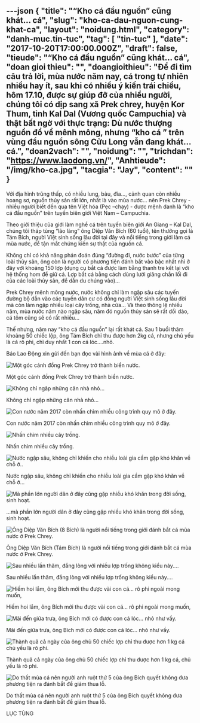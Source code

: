 ---json
{
    "title": "“Kho cá đầu nguồn” cũng khát... cá",
    "slug": "kho-ca-dau-nguon-cung-khat-ca",
    "layout": "noidung.html",
    "category": "danh-muc.tin-tuc",
    "tag": [
        "tin-tuc"
    ],
    "date": "2017-10-20T17:00:00.000Z",
    "draft": false,
    "tieude": "“Kho cá đầu nguồn” cũng khát... cá",
    "doan gioi thieu": "",
    "doangioithieu": "Để đi tìm câu trả lời, mùa nước năm nay, cá trong tự nhiên nhiều hay ít,  sau khi có nhiều ý kiến trái chiều, hôm 17.10, được sự giúp đỡ của nhiều người, chúng tôi có dịp sang xã Prek chrey, huyện Kor Thum, tỉnh Kal Dal (Vương quốc Campuchia) và thật bất ngờ với thực trạng: Dù nước thượng nguồn đổ về mênh mông, nhưng “kho cá ” trên vùng đầu nguồn sông Cửu Long vẫn đang khát... cá.",
    "doan2vach": "",
    "noidung": "",
    "trichdan": "https://www.laodong.vn/",
    "Anhtieude": "/img/kho-ca.jpg",
    "tacgia": "Jay",
    "__content__": ""
}
---
<p>Với địa h&igrave;nh trũng thấp, c&oacute; nhiều lung, b&agrave;u, đ&igrave;a..., cảnh quan c&ograve;n nhiều hoang sơ, nguồn thủy sản rất lớn, nhất l&agrave; v&agrave;o m&ugrave;a nước... n&ecirc;n Prek Chrey - nhiều người biết đến qua t&ecirc;n Việt h&oacute;a (Pẹc &ndash;chạy) - được mệnh danh l&agrave; &ldquo;kho c&aacute; đầu nguồn&rdquo; tr&ecirc;n tuyến bi&ecirc;n giới Việt Nam &ndash; Campuchia.</p>

<p>Theo giới thiệu của giới l&agrave;m nghề c&aacute; tr&ecirc;n tuyến bi&ecirc;n giới An Giang &ndash; Kal Dal, ch&uacute;ng t&ocirc;i th&aacute;p t&ugrave;ng &ldquo;l&atilde;o l&agrave;ng&rdquo; &ocirc;ng Diệp Văn B&iacute;ch (60 tuổi), t&ecirc;n thường gọi l&agrave; T&aacute;m B&iacute;ch, người Việt sinh sống l&acirc;u đời tại đ&acirc;y v&agrave; nổi tiếng trong giới l&agrave;m c&aacute; m&ugrave;a nước, để tận mắt chứng kiến sự thật của nguồn c&aacute;.</p>

<p>Kh&ocirc;ng chỉ c&oacute; khả năng ph&aacute;n đo&aacute;n đ&uacute;ng &ldquo;đường đi, nước bước&rdquo; của từng lo&agrave;i thủy sản, &ocirc;ng c&ograve;n l&agrave; người c&oacute; phương tiện đ&aacute;nh bắt v&agrave;o bậc nhất nh&igrave; ở đ&acirc;y với khoảng 150 lợp (dụng cụ bắt c&aacute; được l&agrave;m bằng thanh tre kết lại với hệ thống hom để giữ c&aacute;. Lợp bắt c&aacute; bằng c&aacute;ch d&ugrave;ng lưới giăng chắn lối đi của c&aacute;c lo&agrave;i thủy sản, để dẫn du ch&uacute;ng v&agrave;o)...</p>

<p>Prek Chrey m&ecirc;nh m&ocirc;ng nước, nước kh&ocirc;ng chỉ l&agrave;m ngập s&acirc;u c&aacute;c tuyến đường bộ dẫn v&agrave;o c&aacute;c tuyến d&acirc;n cư c&oacute; đ&ocirc;ng người Việt sinh sống l&acirc;u đời m&agrave; c&ograve;n l&agrave;m ngập nhiều loại c&acirc;y trồng, nh&agrave; cửa... V&agrave; theo th&ocirc;ng lệ nhiều năm, m&ugrave;a nước năm n&agrave;o ngập s&acirc;u, năm đ&oacute; nguồn thủy sản sẽ rất dồi d&agrave;o, c&aacute; t&ocirc;m cũng sẽ c&oacute; rất nhiều...</p>

<p>Thế nhưng, năm nay &ldquo;kho c&aacute; đầu nguồn&rdquo; lại rất kh&aacute;t c&aacute;. Sau 1 buổi thăm khoảng 50 chiếc lộp, &ocirc;ng T&aacute;m B&iacute;ch chỉ thu được hơn 2kg c&aacute;, nhưng chủ yếu l&agrave; c&aacute; r&ocirc; phi, chỉ duy nhất 1 con c&aacute; l&oacute;c....nhỏ.</p>

<p>B&aacute;o Lao Động xin gửi đến bạn đọc v&agrave;i h&igrave;nh ảnh về m&ugrave;a c&aacute; ở đ&acirc;y:</p>

<p><img alt="Một góc cánh đồng Prek Chrey trở thành biển nước." src="https://media.laodong.vn/Storage/NewsPortal/2017/10/18/570741/01.jpg" /></p>

<p>Một g&oacute;c c&aacute;nh đồng Prek Chrey trở th&agrave;nh biển nước.</p>

<p><img alt="Không chỉ ngâp những căn nhà nhỏ..." src="https://media.laodong.vn/Storage/NewsPortal/2017/10/18/570741/02.jpg" /></p>

<p>Kh&ocirc;ng chỉ ngập những căn nh&agrave; nhỏ...</p>

<p><img alt="Con nước năm 2017 còn nhấn  chìm nhiều công trình quy mô ở đây." src="https://media.laodong.vn/Storage/NewsPortal/2017/10/18/570741/03.jpg" /></p>

<p>Con nước năm 2017 c&ograve;n nhấn ch&igrave;m nhiều c&ocirc;ng tr&igrave;nh quy m&ocirc; ở đ&acirc;y.</p>

<p><img alt="Nhấn chìm nhiều cây trồng." src="https://media.laodong.vn/Storage/NewsPortal/2017/10/18/570741/04.jpg" /></p>

<p>Nhấn ch&igrave;m nhiều c&acirc;y trồng.</p>

<p><img alt="Nước ngập sâu, không chỉ khiến cho nhiều loài gia cầm gặp khó khăn về chỗ ở.. " src="https://media.laodong.vn/Storage/NewsPortal/2017/10/18/570741/05.jpg" /></p>

<p>Nước ngập s&acirc;u, kh&ocirc;ng chỉ khiến cho nhiều lo&agrave;i gia cầm gặp kh&oacute; khăn về chỗ ở...</p>

<p><img alt="Mà phần lớn người dân ở đây cũng gặp nhiều khó khăn trong đời sống, sinh hoạt. " src="https://media.laodong.vn/Storage/NewsPortal/2017/10/18/570741/06.jpg" /></p>

<p>...m&agrave; phần lớn người d&acirc;n ở đ&acirc;y cũng gặp nhiều kh&oacute; khăn trong đời sống, sinh hoạt.</p>

<p><img alt="Ông Diệp Văn Bích (8 Bích) là người nổi tiếng trong giới đánh bắt cá mùa nước ở Prek Chrey." src="https://media.laodong.vn/Storage/NewsPortal/2017/10/18/570741/07.jpg" /></p>

<p>&Ocirc;ng Diệp Văn B&iacute;ch (T&aacute;m B&iacute;ch) l&agrave; người nổi tiếng trong giới đ&aacute;nh bắt c&aacute; m&ugrave;a nước ở Prek Chrey.</p>

<p><img alt="Sau nhiều lần thăm, đắng lòng với nhiều lợp trống không kiểu này...." src="https://media.laodong.vn/Storage/NewsPortal/2017/10/18/570741/08.jpg" /></p>

<p>Sau nhiều lần thăm, đắng l&ograve;ng với nhiều lợp trống kh&ocirc;ng kiểu n&agrave;y....</p>

<p><img alt="Hiếm hoi lắm, ông Bích mới thu được vài con cá... rô phi ngoài mong muốn," src="https://media.laodong.vn/Storage/NewsPortal/2017/10/18/570741/09.jpg" /></p>

<p>Hiếm hoi lắm, &ocirc;ng B&iacute;ch mới thu được v&agrave;i con c&aacute;... r&ocirc; phi ngo&agrave;i mong muốn,</p>

<p><img alt="Mãi đến giữa trưa, ông Bích mới có được con cá lóc... nhỏ như vầy." src="https://media.laodong.vn/Storage/NewsPortal/2017/10/18/570741/10.jpg" /></p>

<p>M&atilde;i đến giữa trưa, &ocirc;ng B&iacute;ch mới c&oacute; được con c&aacute; l&oacute;c... nhỏ như vầy.</p>

<p><img alt="Thành quả cả ngày của ông chủ 50 chiếc lợp chỉ thu được hơn 1 kg cá chủ yếu là rô phi." src="https://media.laodong.vn/Storage/NewsPortal/2017/10/18/570741/11.jpg" /></p>

<p>Th&agrave;nh quả cả ng&agrave;y của &ocirc;ng chủ 50 chiếc lợp chỉ thu được hơn 1 kg c&aacute;, chủ yếu l&agrave; r&ocirc; phi.</p>

<p><img alt="Do thất mùa cá nên người anh ruột thứ 5 của ông Bích quyết không  đưa phương tiện ra đánh bắt để giảm thua lỗ." src="https://media.laodong.vn/Storage/NewsPortal/2017/10/18/570741/12.jpg" /></p>

<p>Do thất m&ugrave;a c&aacute; n&ecirc;n người anh ruột thứ 5 của &ocirc;ng B&iacute;ch quyết kh&ocirc;ng đưa phương tiện ra đ&aacute;nh bắt để giảm thua lỗ.</p>

<p>LỤC T&Ugrave;NG</p>
